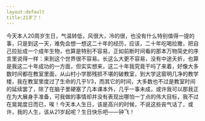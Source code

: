 ```yaml
---
layout:default
title:21岁了！
---
```

今天本人20周岁生日，气温转低，风很大，冷的很，也没有什么特别值得一提的事，只是到这一天，难免会想一想这二十年的经历，应该，二十年吃喝拉撒，把自己拉扯成一个成年生物，也算是特别不容易，正如前断时间看的那本万物简史的序言里说得一样：来到这个世界很不容易。长这么大更不容易，没有中途夭折，也算是我这二十年成功的一方面，但实实想来，这二十年我究竟干吗了来着，好像大多数时间都在教室里面，从山村小学那残损不堪的破教室，到大学这窗明几净的教学楼，我在教室里度过了生命的几乎1/3，而其它的时间，大多数也不过是教室时间的延续罢了，除了在脑子里硬塞了几本课本外，几乎一事未成，或许我可以那我正在为大展身手准备，可我做的事情却并没有表现出哪怕一丁点的伟大目标，我不过在晃晃度日而已，唉！今天本人生日，该是高兴的时候，不说这些丧气话了，或许，我的人生，该从21岁起呢？生日快乐吧——钟飞！
